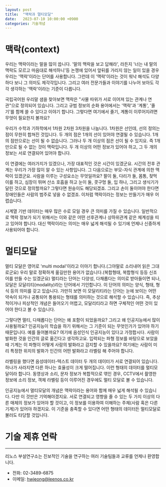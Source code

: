 ```yaml
---
layout: post
title:  "맥락과 멀티모달"
date:   2023-07-10 10:00:00 +0900
categories: 기술개념
---
```



# 맥락(context)

우리는 맥락이라는 말을 많이 씁니다. '말의 맥락을 보고 답해라', 라든지 '너는 내 말의 맥락도 모르고 마음대로 해석하니'등 논쟁에 있어서 앞뒤를 가리지 않는 일이 있을 경우 우리는 '맥락'이라는 단어를 사용합니다. 그런데 이 '맥락'이라는 것이 워낙 해석도 다양하다 보니 그 의미도 제각각입니다. 그리고 여러 전문가들과 이야기를 나누어 보아도 각각 생각하는 '맥락'이라는 기준이 다릅니다.

국립국어원 우리말 샘을 찾아보면 맥락은 "사물 따위가 서로 이어져 있는 관계나 연관"으로 정의되어 있습니다. 그리고 규범 정보의 순화 용어에서는 '맥락'과 '계통', '줄기'를 함께 쓸 수 있다고 이야기 합니다. 그렇다면 여기에서 줄기, 계통이 이루어지려면 무엇이 필요한지 볼까요?

우리가 수학과 기하학에서 1차원 2차원 3차원을 나눕니다. 1차원은 선인데, 선의 정의는 점이 무한히 합쳐진 것입니다. 두 개의 점은 1개의 선이 있어야 연결될 수 있습니다. 1개의 점만으로는 선이 될 수 없습니다. 그러나 두 개 이상의 점은 선이 될 수 있지요. 즉 1개만으로 될 수 없는 것이 맥락입니다. 두 개 이상의 어떤 정보가 있어야 하고, 그 두 개의 정보는 서로 연결되어 있어야 합니다.

이 연결에는 여러가지가 있겠으나, 가장 대표적인 것은 시간이 있겠군요. 시간의 전후 관계는 우리가 가장 많이 알 수 있는 사항입니다. 그 다음으로는 부모-자식 관계에 의한 맥락이 있겠군요. 사람을 이루는 구성요소는 무엇일까요? 팔이 둘, 다리가 둘, 몸통, 젖먹이를 하고, 심장이 뛰며 산소 호흡을 하고 눈이 둘, 콧구멍 둘, 입 하나, 그리고 생식기가 달린 것으로 정의할까요? 그렇다면 원숭이도 해당되겠죠. 그리고 손이 둘이어야 한다면 장애인들은 사람의 범주로 넣을 수 없겠죠. 이처럼 맥락이라는 정보는 만들기가 매우 어렵습니다.

시계열 기반 데이터는 매우 많은 수로 모일 경우 큰 의미를 가질 수 있습니다. 일반적으로 맥락 정보가 되기 위해서는 이와 같은 어떤 선후관계나 상하위관계 같은 체계성을 띠고 있어야 합니다. 대신 맥락이라는 의미는 매우 넓게 해석될 수 있기에 언제나 신중하게 사용되어야 합니다.


# 멀티모달

멀티 모달은 영어로 'multi modal'이라고 이야기 합니다.(그야말로 소리내어 읽은 그대로군요) 우리 말로 정확하게 옮길만한 용어가 없습니다.(복합형태, 복합형식 등등 신조어를 만들 수는 있겠군요) 멀티라는 단어는 다양성, 다채롭다는 의미로 받아들이면 되나, 모달은 모달리티(modality)라는 단어에서 기인합니다. 이 단어의 의미는 양식, 형태, 형식 등의 의미를 갖고 있습니다. 가만히 보면 이 모달리티라는 단어는 눈에 보이는 어떤 약속이 되거나 공통되어 통용되는 형태를 의미하는 것으로 해석할 수 있습니다. 즉, 추상적이거나 피상적인 개념은 들어오기 어렵고, 모달리티라고 하면 구체적인 어떤 것이 있어야 한다고 볼 수 있습니다.

그렇다면 멀티, 다채롭다는 단어는 왜 포함이 되었을까요? 그리고 왜 인공지능에서 많이 사용될까요? 인공지능이 학습을 하기 위해서는 그 기준이 되는 무엇인가가 있어야 하기 때문입니다. 예를 들어볼까요? 여기에 음성인식 인공지능이 있다고 가정합시다. 사람이 발화한 것을 인간의 글로 옮긴다고 생각하고요. 입력되는 파형 정보를 바탕으로 보았을 때 기계는 이 파형이 어떻게 사람의 발화라고 감지할 수 있을까요? 여기에는 사람이 미리 특정한 위치의 발화가 인간의 어떤 발화라고 라벨링 해 주어야 합니다.

라벨링을 했다면 음성데이터-텍스트 데이터 두 개의 데이터가 서로 연결되어 있습니다. 하나가 사라지면 다른 하나는 효율성이 크게 떨어집니다. 이런 형태의 데이터를 멀티모달이라 합니다. 동영상과 소리, 문자 정보가 복합적으로 엮인 경우, CCTV에서 촬영한 정보에 소리 정보, 객체 라벨링 등이 이루어진 경우에도 멀티 모달로 볼 수 있습니다.

인공지능에서 멀티모달의 개념은 맥락이라는 용어와 함께 매우 넓게 해석될 수 있습니다. 다만 이 것만은 기억해야겠지요. 서로 연결되고 영향을 줄 수 있는 두 가지 이상의 다른 매체의 정보가 있어야 할 것이고, 이 정보를 이용하여 이해하는 주체(사람 혹은 다른 기계)가 있어야 하겠지요. 이 기준을 충족할 수 있다면 어떤 형태의 데이터든 멀티모달로 불러도 타당할 것입니다.

# 기술 제휴 연락
-----
리노스 부설연구소는 진보적인 기술을 연구하는 여러 기술팀들과 교류를 언제나 환영합니다.

- 전화: 02-3489-6875
- 이메일: hwjeong@leenos.co.kr
